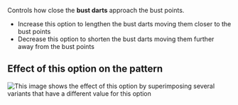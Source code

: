 Controls how close the **bust darts** approach the bust points.

- Increase this option to lengthen the bust darts moving them closer to the bust points
- Decrease this option to shorten the bust darts moving them further away from the bust points

## Effect of this option on the pattern

![This image shows the effect of this option by superimposing several variants that have a different value for this option](simone_bustdartlength_sample.svg "Effect of this option on the pattern")
